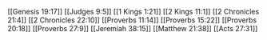 [[Genesis 19:17]]
[[Judges 9:5]]
[[1 Kings 1:21]]
[[2 Kings 11:1]]
[[2 Chronicles 21:4]]
[[2 Chronicles 22:10]]
[[Proverbs 11:14]]
[[Proverbs 15:22]]
[[Proverbs 20:18]]
[[Proverbs 27:9]]
[[Jeremiah 38:15]]
[[Matthew 21:38]]
[[Acts 27:31]]
